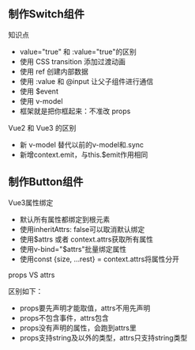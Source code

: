 ## 制作Switch组件

知识点

- value="true" 和 :value="true"的区别
- 使用 CSS transition 添加过渡动画
- 使用 ref 创建内部数据
- 使用 :value 和 @input 让父子组件进行通信
- 使用 $event
- 使用 v-model
- 框架就是把你框起来：不准改 props

Vue2 和 Vue3 的区别

- 新 v-model 替代以前的v-model和.sync
- 新增context.emit，与this.$emit作用相同

## 制作Button组件

Vue3属性绑定

- 默认所有属性都绑定到根元素
- 使用inheritAttrs: false可以取消默认绑定
- 使用$attrs 或者 context.attrs获取所有属性
- 使用v-bind="$attrs"批量绑定属性
- 使用const {size, ...rest} = context.attrs将属性分开

props VS attrs

区别如下：

- props要先声明才能取值，attrs不用先声明
- props不包含事件，attrs包含
- props没有声明的属性，会跑到attrs里
- props支持string及以外的类型，attrs只支持string类型